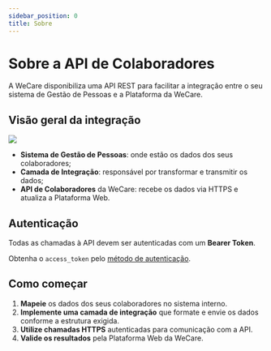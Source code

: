 ```yaml
---
sidebar_position: 0
title: Sobre
---
```


# Sobre a API de Colaboradores

A WeCare disponibiliza uma API REST para facilitar a integração entre o seu sistema de Gestão de Pessoas e a Plataforma da WeCare.

## Visão geral da integração

![](/img/integracoes/api/api.png)

- **Sistema de Gestão de Pessoas**: onde estão os dados dos seus colaboradores;
- **Camada de Integração**: responsável por transformar e transmitir os dados;
- **API de Colaboradores** da WeCare: recebe os dados via HTTPS e atualiza a Plataforma Web.

## Autenticação

Todas as chamadas à API devem ser autenticadas com um **Bearer Token**.

Obtenha o `access_token` pelo [método de autenticação](/api/autenticacao).

## Como começar

1. **Mapeie** os dados dos seus colaboradores no sistema interno.
2. **Implemente uma camada de integração** que formate e envie os dados conforme a estrutura exigida.
3. **Utilize chamadas HTTPS** autenticadas para comunicação com a API.
4. **Valide os resultados** pela Plataforma Web da WeCare.
